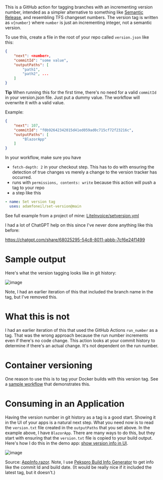 This is a GitHub action for tagging branches with an incrementing version number, intended as a simpler alternative to something like [Semantic Release](https://github.com/semantic-release/semantic-release), and resembling TFS changeset numbers. The version tag is written as `v{number}` where `number` is just an incrementing integer, not a semantic version.

To use this, create a file in the root of your repo called `version.json` like this:

```json
{
    "next": <number>,
    "commitId": "some value",
    "outputPaths": [
        "path1",
        "path2", ...
    ]
}
```

**Tip** When running this for the first time, there's no need for a valid `commitId` in your version.json file. Just put a dummy value. The workflow will overwrite it with a valid value.


Example:

```json
{
    "next": 107,
    "commitId": "f0b92642342015d41ed059ad0c715cf72f23216c",
    "outputPaths": [
        "BlazorApp"
    ]
}
```

In your workflow, make sure you have
- `fetch-depth: 2` in your checkout step. This has to do with ensuring the detection of true changes vs merely a change to the version tracker has occurred.
- runs with `permissions, contents: write` because this action will push a tag to your repo
- a step like this

```yaml
- name: Set version tag
  uses: adamfoneil/set-version@main  
```

See full example from a project of mine: [LiteInvoice/setversion.yml](https://github.com/adamfoneil/LiteInvoice/blob/master/.github/workflows/setversion.yml)

I had a lot of ChatGPT help on this since I've never done anything like this before:

https://chatgpt.com/share/68025295-54c8-8011-abbb-7cf6e24f1499

# Sample output

Here's what the version tagging looks like in git history:

![image](https://github.com/user-attachments/assets/515f97a2-c851-4ecd-8259-41d0143c5a1c)

Note, I had an earlier iteration of this that included the branch name in the tag, but I've removed this.

# What this is not
I had an earlier iteration of this that used the GitHub Actions `run_number` as a tag. That was the wrong approach because the run number increments even if there's no code change. This action looks at your commit history to determine if there's an actual change. It's not dependent on the run number.

# Container versioning
One reason to use this is to tag your Docker builds with this version tag. See a [sample workflow](https://github.com/adamfoneil/LiteInvoice/blob/master/.github/workflows/main.yml) that demonstrates this.

# Consuming in an Application
Having the version number in git history as a tag is a good start. Showing it in the UI of your apps is a natural next step. What you need now is to read the `version.txt` file created in the `outputPaths` that you set above. In the example above, I have `BlazorApp`. There are many ways to do this, but they start with ensuring that the `version.txt` file is copied to your build output. Here's how I do this in the demo app: [show version info in UI](https://github.com/adamfoneil/LiteInvoice/commit/d65ffce03b02be1a2d7eb2c58e906aeb798075c4).

![image](https://github.com/user-attachments/assets/53f9c17f-3103-4e09-890d-16cbea0ee4a3)

Source: [AppInfo.razor](https://github.com/adamfoneil/LiteInvoice/blob/master/BlazorApp/Components/Pages/Home/AppInfo.razor). Note, I use [Pekspro Build Info Generator](https://github.com/pekspro/BuildInformationGenerator) to get info like the commit Id and build date. (It would be really nice if it included the latest tag, but it doesn't.)
